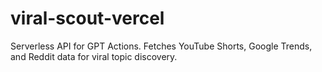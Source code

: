# viral-scout-vercel
Serverless API for GPT Actions. Fetches YouTube Shorts, Google Trends, and Reddit data for viral topic discovery.
